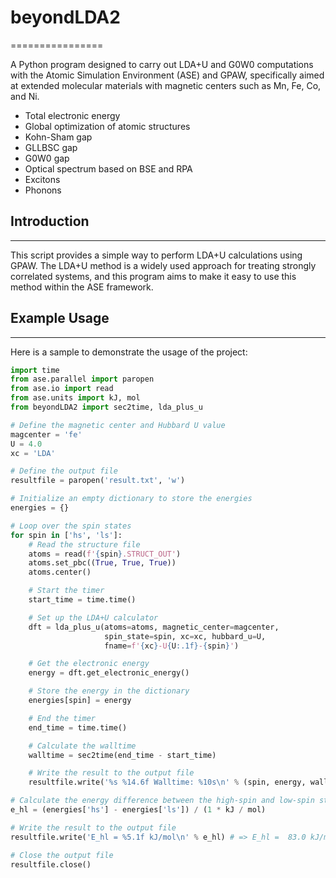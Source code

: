 # beyondLDA2
================

A Python program designed to carry out LDA+U and G0W0 computations with the Atomic Simulation Environment (ASE) and GPAW, 
specifically aimed at extended molecular materials with magnetic centers such as Mn, Fe, Co, and Ni.

- Total electronic energy
- Global optimization of atomic structures
- Kohn-Sham gap
- GLLBSC gap
- G0W0 gap
- Optical spectrum based on BSE and RPA
- Excitons
- Phonons

## Introduction
---------------

This script provides a simple way to perform LDA+U calculations using GPAW. The LDA+U method is a widely used approach for treating strongly correlated systems, 
and this program aims to make it easy to use this method within the ASE framework.

## Example Usage
---------------

Here is a sample to demonstrate the usage of the project:
```python
import time
from ase.parallel import paropen
from ase.io import read
from ase.units import kJ, mol
from beyondLDA2 import sec2time, lda_plus_u

# Define the magnetic center and Hubbard U value
magcenter = 'fe'
U = 4.0
xc = 'LDA'

# Define the output file
resultfile = paropen('result.txt', 'w')

# Initialize an empty dictionary to store the energies
energies = {}

# Loop over the spin states
for spin in ['hs', 'ls']:
    # Read the structure file
    atoms = read(f'{spin}.STRUCT_OUT')
    atoms.set_pbc((True, True, True))
    atoms.center()

    # Start the timer
    start_time = time.time()

    # Set up the LDA+U calculator
    dft = lda_plus_u(atoms=atoms, magnetic_center=magcenter,
                     spin_state=spin, xc=xc, hubbard_u=U,
                     fname=f'{xc}-U{U:.1f}-{spin}')

    # Get the electronic energy
    energy = dft.get_electronic_energy()

    # Store the energy in the dictionary
    energies[spin] = energy

    # End the timer
    end_time = time.time()

    # Calculate the walltime
    walltime = sec2time(end_time - start_time)

    # Write the result to the output file
    resultfile.write('%s %14.6f Walltime: %10s\n' % (spin, energy, walltime))

# Calculate the energy difference between the high-spin and low-spin states
e_hl = (energies['hs'] - energies['ls']) / (1 * kJ / mol)

# Write the result to the output file
resultfile.write('E_hl = %5.1f kJ/mol\n' % e_hl) # => E_hl =  83.0 kJ/mol

# Close the output file
resultfile.close()

